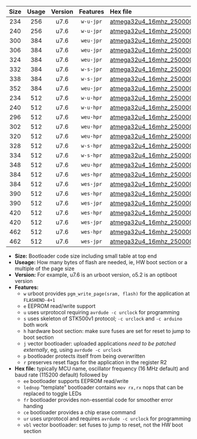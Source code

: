 |Size|Usage|Version|Features|Hex file|
|:-:|:-:|:-:|:-:|:--|
|234|256|u7.6|`w-u-jpr`|[atmega32u4_16mhz_250000bps_ur_vbl.hex](https://raw.githubusercontent.com/stefanrueger/urboot/main//atmega32u4_16mhz_250000bps_ur_vbl.hex)|
|240|256|u7.6|`w-u-jpr`|[atmega32u4_16mhz_250000bps_lednop_ur_vbl.hex](https://raw.githubusercontent.com/stefanrueger/urboot/main//atmega32u4_16mhz_250000bps_lednop_ur_vbl.hex)|
|300|384|u7.6|`weu-jpr`|[atmega32u4_16mhz_250000bps_ee_ur_vbl.hex](https://raw.githubusercontent.com/stefanrueger/urboot/main//atmega32u4_16mhz_250000bps_ee_ur_vbl.hex)|
|306|384|u7.6|`weu-jpr`|[atmega32u4_16mhz_250000bps_ee_lednop_ur_vbl.hex](https://raw.githubusercontent.com/stefanrueger/urboot/main//atmega32u4_16mhz_250000bps_ee_lednop_ur_vbl.hex)|
|324|384|u7.6|`weu-jpr`|[atmega32u4_16mhz_250000bps_ee_lednop_fr_ur_vbl.hex](https://raw.githubusercontent.com/stefanrueger/urboot/main//atmega32u4_16mhz_250000bps_ee_lednop_fr_ur_vbl.hex)|
|332|384|u7.6|`w-s-jpr`|[atmega32u4_16mhz_250000bps_vbl.hex](https://raw.githubusercontent.com/stefanrueger/urboot/main//atmega32u4_16mhz_250000bps_vbl.hex)|
|338|384|u7.6|`w-s-jpr`|[atmega32u4_16mhz_250000bps_lednop_vbl.hex](https://raw.githubusercontent.com/stefanrueger/urboot/main//atmega32u4_16mhz_250000bps_lednop_vbl.hex)|
|352|384|u7.6|`weu-jpr`|[atmega32u4_16mhz_250000bps_ee_lednop_fr_ce_ur_vbl.hex](https://raw.githubusercontent.com/stefanrueger/urboot/main//atmega32u4_16mhz_250000bps_ee_lednop_fr_ce_ur_vbl.hex)|
|234|512|u7.6|`w-u-hpr`|[atmega32u4_16mhz_250000bps_ur.hex](https://raw.githubusercontent.com/stefanrueger/urboot/main//atmega32u4_16mhz_250000bps_ur.hex)|
|240|512|u7.6|`w-u-hpr`|[atmega32u4_16mhz_250000bps_lednop_ur.hex](https://raw.githubusercontent.com/stefanrueger/urboot/main//atmega32u4_16mhz_250000bps_lednop_ur.hex)|
|296|512|u7.6|`weu-hpr`|[atmega32u4_16mhz_250000bps_ee_ur.hex](https://raw.githubusercontent.com/stefanrueger/urboot/main//atmega32u4_16mhz_250000bps_ee_ur.hex)|
|302|512|u7.6|`weu-hpr`|[atmega32u4_16mhz_250000bps_ee_lednop_ur.hex](https://raw.githubusercontent.com/stefanrueger/urboot/main//atmega32u4_16mhz_250000bps_ee_lednop_ur.hex)|
|320|512|u7.6|`weu-hpr`|[atmega32u4_16mhz_250000bps_ee_lednop_fr_ur.hex](https://raw.githubusercontent.com/stefanrueger/urboot/main//atmega32u4_16mhz_250000bps_ee_lednop_fr_ur.hex)|
|328|512|u7.6|`w-s-hpr`|[atmega32u4_16mhz_250000bps.hex](https://raw.githubusercontent.com/stefanrueger/urboot/main//atmega32u4_16mhz_250000bps.hex)|
|334|512|u7.6|`w-s-hpr`|[atmega32u4_16mhz_250000bps_lednop.hex](https://raw.githubusercontent.com/stefanrueger/urboot/main//atmega32u4_16mhz_250000bps_lednop.hex)|
|348|512|u7.6|`weu-hpr`|[atmega32u4_16mhz_250000bps_ee_lednop_fr_ce_ur.hex](https://raw.githubusercontent.com/stefanrueger/urboot/main//atmega32u4_16mhz_250000bps_ee_lednop_fr_ce_ur.hex)|
|384|512|u7.6|`wes-hpr`|[atmega32u4_16mhz_250000bps_ee.hex](https://raw.githubusercontent.com/stefanrueger/urboot/main//atmega32u4_16mhz_250000bps_ee.hex)|
|384|512|u7.6|`wes-jpr`|[atmega32u4_16mhz_250000bps_ee_vbl.hex](https://raw.githubusercontent.com/stefanrueger/urboot/main//atmega32u4_16mhz_250000bps_ee_vbl.hex)|
|390|512|u7.6|`wes-hpr`|[atmega32u4_16mhz_250000bps_ee_lednop.hex](https://raw.githubusercontent.com/stefanrueger/urboot/main//atmega32u4_16mhz_250000bps_ee_lednop.hex)|
|390|512|u7.6|`wes-jpr`|[atmega32u4_16mhz_250000bps_ee_lednop_vbl.hex](https://raw.githubusercontent.com/stefanrueger/urboot/main//atmega32u4_16mhz_250000bps_ee_lednop_vbl.hex)|
|420|512|u7.6|`wes-hpr`|[atmega32u4_16mhz_250000bps_ee_lednop_fr.hex](https://raw.githubusercontent.com/stefanrueger/urboot/main//atmega32u4_16mhz_250000bps_ee_lednop_fr.hex)|
|420|512|u7.6|`wes-jpr`|[atmega32u4_16mhz_250000bps_ee_lednop_fr_vbl.hex](https://raw.githubusercontent.com/stefanrueger/urboot/main//atmega32u4_16mhz_250000bps_ee_lednop_fr_vbl.hex)|
|462|512|u7.6|`wes-hpr`|[atmega32u4_16mhz_250000bps_ee_lednop_fr_ce.hex](https://raw.githubusercontent.com/stefanrueger/urboot/main//atmega32u4_16mhz_250000bps_ee_lednop_fr_ce.hex)|
|462|512|u7.6|`wes-jpr`|[atmega32u4_16mhz_250000bps_ee_lednop_fr_ce_vbl.hex](https://raw.githubusercontent.com/stefanrueger/urboot/main//atmega32u4_16mhz_250000bps_ee_lednop_fr_ce_vbl.hex)|

- **Size:** Bootloader code size including small table at top end
- **Useage:** How many bytes of flash are needed, ie, HW boot section or a multiple of the page size
- **Version:** For example, u7.6 is an urboot version, o5.2 is an optiboot version
- **Features:**
  + `w` urboot provides `pgm_write_page(sram, flash)` for the application at `FLASHEND-4+1`
  + `e` EEPROM read/write support
  + `u` uses urprotocol requiring `avrdude -c urclock` for programming
  + `s` uses skeleton of STK500v1 protocol; `-c urclock` and `-c arduino` both work
  + `h` hardware boot section: make sure fuses are set for reset to jump to boot section
  + `j` vector bootloader: uploaded applications *need to be patched externally*, eg, using `avrdude -c urclock`
  + `p` bootloader protects itself from being overwritten
  + `r` preserves reset flags for the application in the register R2
- **Hex file:** typically MCU name, oscillator frequency (16 MHz default) and baud rate (115200 default) followed by
  + `ee` bootloader supports EEPROM read/write
  + `lednop` "template" bootloader contains `mov rx,rx` nops that can be replaced to toggle LEDs
  + `fr` bootloader provides non-essential code for smoother error handing
  + `ce` bootloader provides a chip erase command
  + `ur` uses urprotocol and requires `avrdude -c urclock` for programming
  + `vbl` vector bootloader: set fuses to jump to reset, not the HW boot section
